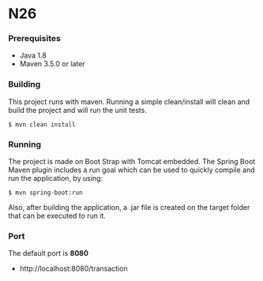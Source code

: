 # N26
### Prerequisites

* Java 1.8
* Maven 3.5.0 or later

### Building

This project runs with maven. Running a simple clean/install will clean and build the project and will run the unit tests.

```
$ mvn clean install
```

### Running

The project is made on Boot Strap with Tomcat embedded. The Spring Boot Maven plugin includes a run goal which can be used to quickly compile and run the application, by using: 

```
$ mvn spring-boot:run
```
Also, after building the application, a .jar file is created on the target folder that can be executed to run it.

### Port
The default port is **8080** 
* http://localhost:8080/transaction
